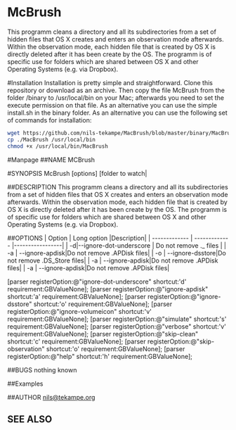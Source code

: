# McBrush
This programm cleans a directory and all its subdirectories from a set of hidden files that OS X creates and enters an observation mode afterwards. Within the observation mode, each hidden file that is created by OS X is directly deleted after it has been create by the OS.
The programm is of specific use for folders which are shared between OS X and other Operating Systems (e.g. via Dropbox).

#Installation
Installation is pretty simple and straightforward. Clone this repository or download as an archive. Then copy the file McBrush from the folder /binary to /usr/local/bin on your Mac; afterwards you need to set the execute permission on that file. As an alternative you can use the simple install.sh in the binary folder.
As an alternative you can use the following set of commands for installation:
```bash
wget https://github.com/nils-tekampe/MacBrush/blob/master/binary/MacBrush
cp ./MacBrush /usr/local/bin
chmod +x /usr/local/bin/MacBrush
```

#Manpage 
##NAME
MCBrush 

#SYNOPSIS
McBrush [options] [folder to watch|

##DESCRIPTION
This programm cleans a directory and all its subdirectories from a set of hidden files that OS X creates and enters an observation mode afterwards. Within the observation mode, each hidden file that is created by OS X is directly deleted after it has been create by the OS.
The programm is of specific use for folders which are shared between OS X and other Operating Systems (e.g. via Dropbox).

##OPTIONS
| Option | Long option |Description|
| ------------- | ------------- |-----------------|
| -d|--ignore-dot-underscore  | Do not remove ._ files |
| -a | --ignore-apdisk|Do not remove .APDisk files|
| -o | --ignore-dsstore|Do not remove .DS_Store files|
| -a | --ignore-apdisk|Do not remove .APDisk files|
| -a | --ignore-apdisk|Do not remove .APDisk files|


 [parser registerOption:@"ignore-dot-underscore" shortcut:'d' requirement:GBValueNone];
    [parser registerOption:@"ignore-apdisk" shortcut:'a' requirement:GBValueNone];
    [parser registerOption:@"ignore-dsstore" shortcut:'o' requirement:GBValueNone];
    [parser registerOption:@"ignore-volumeicon" shortcut:'v' requirement:GBValueNone];
    [parser registerOption:@"simulate" shortcut:'s' requirement:GBValueNone];
    [parser registerOption:@"verbose" shortcut:'v' requirement:GBValueNone];
    [parser registerOption:@"skip-clean" shortcut:'c' requirement:GBValueNone];
    [parser registerOption:@"skip-observation" shortcut:'o' requirement:GBValueNone];
    [parser registerOption:@"help" shortcut:'h' requirement:GBValueNone];


##BUGS
nothing known 

##Examples

##AUTHOR
nils@tekampe.org

SEE ALSO
-

